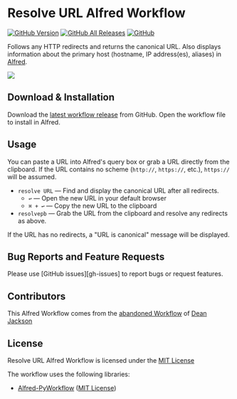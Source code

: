 # Resolve URL Alfred Workflow

[![GitHub Version][shield-version]][gh-releases]
[![GitHub All Releases][shield-downloads]][gh-releases]
[![GitHub][shield-license]][license-mit]

Follows any HTTP redirects and returns the canonical URL. Also displays information about the
primary host (hostname, IP address(es), aliases) in [Alfred][alfred].

![][preview]

## Download & Installation

Download the [latest workflow release][gh-latest-release] from GitHub. Open the workflow file to install in Alfred.

## Usage

You can paste a URL into Alfred's query box or grab a URL directly from the
clipboard. If the URL contains no scheme (`http://`, `https://`, etc.),
`https://` will be assumed.

- `resolve URL` — Find and display the canonical URL after all redirects.
  - `↩` — Open the new URL in your default browser
  - `⌘ + ↩` — Copy the new URL to the clipboard
- `resolvepb` — Grab the URL from the clipboard and resolve any redirects as above.

If the URL has no redirects, a "URL is canonical" message will be displayed.

## Bug Reports and Feature Requests

Please use [GitHub issues][gh-issues] to report bugs or request features.

## Contributors

This Alfred Workflow comes from the [abandoned Workflow][abandoned-workflow] of
[Dean Jackson][deanishe]

## License

Resolve URL Alfred Workflow is licensed under the [MIT License][license-mit]

The workflow uses the following libraries:

- [Alfred-PyWorkflow][alfred-pyworkflow] ([MIT License][license-mit])

[abandoned-workflow]: https://github.com/deanishe/alfred-resolve-url
[alfred-pyworkflow]: https://github.com/harrtho/alfred-pyworkflow/
[alfred]: https://www.alfredapp.com
[deanishe]: https://github.com/deanishe
[gh-latest-release]: https://github.com/harrtho/alfred-resolve-url/releases/latest
[gh-releases]: https://github.com/harrtho/alfred-resolve-url/releases
[license-mit]: https://opensource.org/licenses/MIT
[preview]: img/preview.png
[shield-downloads]: https://img.shields.io/github/downloads/harrtho/alfred-resolve-url/total.svg
[shield-license]: https://img.shields.io/github/license/harrtho/alfred-resolve-url.svg
[shield-version]: https://img.shields.io/github/release/harrtho/alfred-resolve-url.svg
